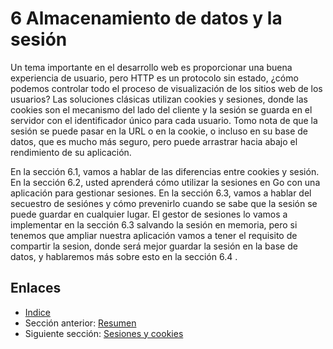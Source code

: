 # 6 Almacenamiento de datos y la sesión

Un tema importante en el desarrollo web es proporcionar una buena experiencia de usuario, pero HTTP es un protocolo sin estado, ¿cómo podemos controlar todo el proceso de visualización de los sitios web de los usuarios? Las soluciones clásicas utilizan cookies y sesiones, donde las cookies son el mecanismo del lado del cliente y la sesión se guarda en el servidor con el identificador único para cada usuario. Tomo nota de que la sesión se puede pasar en la URL o en la cookie, o incluso en su base de datos, que es mucho más seguro, pero puede arrastrar hacia abajo el rendimiento de su aplicación.

En la sección 6.1, vamos a hablar de las diferencias entre cookies y sesión. En la sección 6.2, usted aprenderá cómo utilizar la sesiones en Go con una aplicación para gestionar sesiones. En la sección 6.3, vamos a hablar del secuestro de sesiónes y cómo prevenirlo cuando se sabe que la sesión se puede guardar en cualquier lugar. El gestor de sesiones lo vamos a implementar en la sección 6.3 salvando la sesión en memoria, pero si tenemos que ampliar nuestra aplicación vamos a tener el requisito de compartir la sesion, donde será mejor guardar la sesión en la base de datos, y hablaremos más sobre esto en la sección 6.4 .

## Enlaces

- [Indice](preface.md)
- Sección anterior: [Resumen](05.7.md)
- Siguiente sección: [Sesiones y cookies](06.1.md)